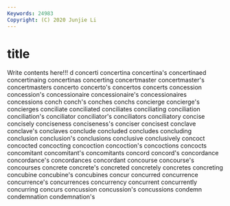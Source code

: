 ```yaml
---
Keywords: 24983
Copyright: (C) 2020 Junjie Li
---
```


# title

Write contents here!!!
d 
concerti 
concertina 
concertina's 
concertinaed 
concertinaing 
concertinas 
concerting
concertmaster 
concertmaster's 
concertmasters 
concerto 
concerto's 
concertos 
concerts 
concession 
concession's 
concessionaire
concessionaire's 
concessionaires 
concessions 
conch 
conch's 
conches 
conchs 
concierge 
concierge's 
concierges
conciliate 
conciliated 
conciliates 
conciliating 
conciliation 
conciliation's 
conciliator 
conciliator's 
conciliators 
conciliatory
concise 
concisely 
conciseness 
conciseness's 
conciser 
concisest 
conclave 
conclave's 
conclaves 
conclude
concluded 
concludes 
concluding 
conclusion 
conclusion's 
conclusions 
conclusive 
conclusively 
concoct 
concocted
concocting 
concoction 
concoction's 
concoctions 
concocts 
concomitant 
concomitant's 
concomitants 
concord 
concord's
concordance 
concordance's 
concordances 
concordant 
concourse 
concourse's 
concourses 
concrete 
concrete's 
concreted
concretely 
concretes 
concreting 
concubine 
concubine's 
concubines 
concur 
concurred 
concurrence 
concurrence's
concurrences 
concurrency 
concurrent 
concurrently 
concurring 
concurs 
concussion 
concussion's 
concussions 
condemn
condemnation 
condemnation's 
